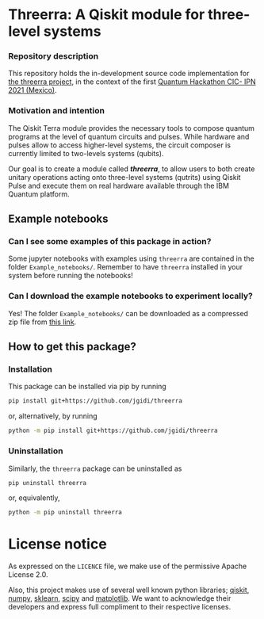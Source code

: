 # Threerra: A Qiskit module for three-level systems

### Repository description

This repository holds the in-development source code implementation for [the threerra project](https://qiskitfallfest.hypeinnovation.com/servlet/hype/IMT?documentTableId=396317851978759375&userAction=Browse&templateName=&documentId=f475bb33e0e0758a98b1c90d754aeab4), in the context of the first [Quantum Hackathon CIC- IPN 2021 (Mexico)](https://qiskitfallfest.hypeinnovation.com/servlet/hype/IMT?documentTableId=396317851978733212&userAction=Browse&templateName=&documentId=184ef5cd6b1e8c527512c0231f5f474a).

### Motivation and intention

The Qiskit Terra module provides the necessary tools to compose quantum programs at the level of quantum circuits and pulses. While hardware and pulses allow to access higher-level systems, the circuit composer is currently limited to two-levels systems (qubits).

Our goal is to create a module called ***threerra***, to allow users to both create unitary operations acting onto three-level systems (qutrits) using Qiskit Pulse and execute them on real hardware available through the IBM Quantum platform.

## Example notebooks

### Can I see some examples of this package in action?

Some jupyter notebooks with examples using `threerra` are contained in the folder `Example_notebooks/`. Remember to have `threerra` installed in your system before running the notebooks!

### Can I download the example notebooks to experiment locally?

Yes! The folder `Example_notebooks/` can be downloaded as a compressed zip file from [this link](https://gitlab.com/jgidi/threerra/-/archive/master/threerra-master.zip?path=Example_notebooks).


## How to get this package?

### Installation

This package can be installed via pip by running

```sh
pip install git+https://github.com/jgidi/threerra
```
    
or, alternatively, by running

```sh
python -m pip install git+https://github.com/jgidi/threerra
```
    
### Uninstallation

Similarly, the `threerra` package can be uninstalled as

```sh
pip uninstall threerra
```

or, equivalently,

```sh
python -m pip uninstall threerra
```

# License notice

As expressed on the `LICENCE` file, we make use of the permissive Apache License 2.0.

Also, this project makes use of several well known python libraries; [qiskit](https://qiskit.org/), [numpy](https://numpy.org/), [sklearn](https://qiskit.org/), [scipy](https://www.scipy.org/) and [matplotlib](https://matplotlib.org/). We want to acknowledge their developers and express full compliment to their respective licenses.

